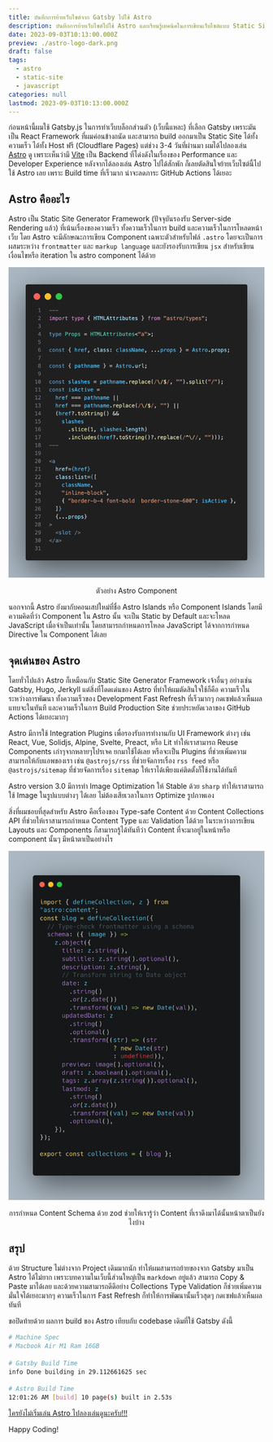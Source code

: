 ```yaml
---
title: บันทึกการย้ายเว็บไซต์จาก Gatsby ไปใช้ Astro
description: บันทึกการย้ายเว็บไซต์ไปใช้ Astro และเรียนรู้เทคนิคในการเขียนเว็บไซต์แบบ Static Site ด้วย Astro
date: 2023-09-03T10:13:00.000Z
preview: ./astro-logo-dark.png
draft: false
tags:
  - astro
  - static-site
  - javascript
categories: null
lastmod: 2023-09-03T10:13:00.000Z
---
```


ก่อนหน้านี้ผมใช้ Gatsby.js ในการทำเว็บบล็อกส่วนตัว (เว็บนี้แหละ) ที่เลือก Gatsby เพราะมันเป็น React Framework ที่ผมค่อนข้างถนัด และสามารถ build ออกมาเป็น Static Site ได้ทั้งความเร็ว ได้ทั้ง Host ฟรี (Cloudflare Pages) แต่ช่วง 3-4 วันที่ผ่านมา ผมได้ไปลองเล่น [Astro](https://astro.build) ดู เพราะเห็นว่ามี [Vite](https://vitejs.dev/) เป็น Backend ที่โด่งดังในเรื่องของ Performance และ Developer Experience หลังจากได้ลองเล่น Astro ไปได้สักพัก ก็เลยตัดสินใจย้ายเว็บไซต์นี้ไปใช้ Astro เลย เพราะ Build time ที่เร็วมาก น่าจะลดภาระ GitHub Actions ได้เยอะ

## Astro คืออะไร

Astro เป็น Static Site Generator Framework (ปัจจุบันรองรับ Server-side Rendering แล้ว) ที่เน้นเรื่องของความเร็ว ทั้งความเร็วในการ build และความเร็วในการโหลดหน้าเว็บ โดย Astro จะมีลักษณะการเขียน Component เฉพาะตัวสำหรับไฟล์ `.astro` โดยจะเป็นการผสมระหว่าง `frontmatter` และ `markup language` และยังรองรับการเขียน `jsx` สำหรับเขียนเงื่อนไขหรือ iteration ใน astro component ได้ด้วย

![Astro File Syntax](./astro-file-syntax.png)

<p style="text-align:center;">ตัวอย่าง Astro Component</p>

นอกจากนี้ Astro ยังมากับคอนเสปใหม่ที่ชื่อ Astro Islands หรือ Component Islands โดยมีความคิดที่ว่า Component ใน Astro นั้น จะเป็น Static by Default และจะโหลด JavaScript เมื่อจำเป็นเท่านั้น โดยสามารถกำหนดการโหลด JavaScript ได้จากการกำหนด Directive ใน Component ได้เลย

## จุดเด่นของ Astro

โดยทั่วไปแล้ว Astro ก็เหมือนกับ Static Site Generator Framework เจ้าอื่นๆ อย่างเช่น Gatsby, Hugo, Jerkyll แต่สิ่งที่โดดเด่นของ Astro ที่ทำให้ผมตัดสินใจใช้ก็คือ ความเร็วในระหว่างการพัฒนา ทั้งความเร็วของ Development Fast Refresh ที่เร็วมากๆ กดเซฟแล้วเห็นผลแทบจะในทันที และความเร็วในการ Build Production Site ช่วยประหยัดเวลาของ GitHub Actions ได้เยอะมากๆ

Astro มีการใช้ Integration Plugins เพื่อรองรับการทำงานกับ UI Framework ต่างๆ เช่น React, Vue, Solidjs, Alpine, Svelte, Preact, หรือ Lit ทำให้เราสามารถ Reuse Components เก่าๆจากหลายๆโปรเจค ยกมาใช้ได้เลย หรือจะเป็น Plugins ที่ช่วยเพิ่มความสามารถให้กับแอพของเรา เช่น `@astrojs/rss` ที่ช่วยจัดการเรื่อง `rss feed` หรือ `@astrojs/sitemap` ที่ช่วยจัดการเรื่อง `sitemap` ให้เราได้เพียงแค่ติดตั้งก็ใช้งานได้ทันที

Astro version 3.0 มีการทำ Image Optimization ให้ Stable ด้วย `sharp` ทำให้เราสามารถใช้ Image ในรูปแบบต่างๆ ได้เลย ไม่ต้องเสียเวลาในการ Optimize รูปภาพเอง 

สิ่งที่ผมชอบที่สุดสำหรับ Astro คือเรื่องของ Type-safe Content ด้วย Content Collections API ที่ช่วยให้เราสามารถกำหนด Content Type และ Validation ได้ด้วย ในระหว่างการเขียน Layouts และ Components ก็สามารถรู้ได้ทันทีว่า Content ที่จะมาอยู่ในหน้าหรือ component นั้นๆ มีหน้าตาเป็นอย่างไร

![Astro Content Collections API](./astro-content-collections.png)

<p style="text-align:center;">การกำหนด Content Schema ด้วย zod ช่วยให้เรารู้ว่า Content ที่เราดึงมาได้นั้นหน้าตาเป็นยังไงบ้าง</p>

## สรุป

ด้วย Structure ไม่ต่างจาก Project เดิมมากนัก ทำให้ผมสามารถย้ายของจาก Gatsby มาเป็น Astro ได้ไม่ยาก เพราะบทความในเว็บนี้ส่วนใหญ่เป็น `markdown` อยู่แล้ว สามารถ Copy & Paste มาได้เลย และด้วยความสามารถดีดีอย่าง Collections Type Validation ก็ช่วยเพิ่มความมั่นใจได้เยอะมากๆ ความเร็วในการ Fast Refresh ก็ทำให้การพัฒนานั้นเร็วสุดๆ กดเซฟแล้วเห็นผลทันที

ขอปิดท้ายด้วย ผลการ build ของ Astro เทียบกับ codebase เดิมที่ใช้ Gatsby ดังนี้

```sh
# Machine Spec
# Macbook Air M1 Ram 16GB

# Gatsby Build Time
info Done building in 29.112661625 sec

# Astro Build Time
12:01:26 AM [build] 10 page(s) built in 2.53s
```

[ใครยังไม่เริ่มเล่น Astro ไปลองเล่นดูนะครับ!!!](https://astro.build/)

Happy Coding!
